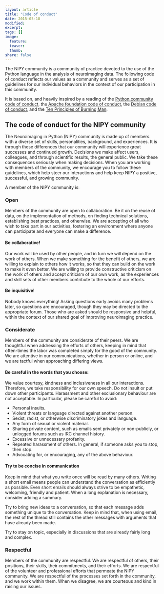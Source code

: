 ```yaml
---
layout: article
title: "Code of conduct"
date: 2015-05-18
modified:
excerpt:
tags: []
image:
  feature:
  teaser:
  thumb:
share: false
---
```


The NIPY community is a community of practice devoted to the use of the Python language in the analysis of neuroimaging data. The following code of conduct reflects our values as a community and serves as a set of guidelines for our individual behaviors in the context of our participation in this community.

It is based on, and heavily inspired by a reading of the [Python community code of conduct](https://www.python.org/psf/codeofconduct/), the [Apache foundation code of conduct](http://www.apache.org/foundation/policies/conduct.html), the [Debian code of conduct](https://www.debian.org/code_of_conduct), and the [Ten Principles of Burning Man](http://survival.burningman.com/culture/the-10-principles/).


## The code of conduct for the NIPY community

The Neuroimaging in Python (NIPY) community is made up of members with a diverse set of skills, personalities, background, and experiences. It is through these differences that our community will experience great successes and continued growth. Decisions we make affect users, colleagues, and through scientific results, the general public. We take these consequences seriously when making decisions. When you are working with members of the community, we encourage you to follow these guidelines, which help steer our interactions and help keep NIPY a positive, successful, and growing community.

A member of the NIPY community is:

### Open

Members of the community are open to collaboration. Be it on the reuse of data, on the implementation of methods, on finding technical solutions, establishing best practices, and otherwise. We are accepting of all who wish to take part in our activities, fostering an environment where anyone can participate and everyone can make a difference.

#### Be collaborative!

Our work will be used by other people, and in turn we will depend on the work of others. When we make something for the benefit of others, we are willing to explain to others how it works, so that they can build on the work to make it even better. We are willing to provide constructive criticism on the work of others and accept criticism of our own work, as the experiences and skill sets of other members contribute to the whole of our efforts.

#### Be inquisitive!

Nobody knows everything! Asking questions early avoids many problems later, so questions are encouraged, though they may be directed to the appropriate forum. Those who are asked should be responsive and helpful, within the context of our shared goal of improving neuroimaging practice.

### Considerate

Members of the community are considerate of their peers. We are thoughtful when addressing the efforts of others, keeping in mind that often-times the labor was completed simply for the good of the community. We are attentive in our communications, whether in person or online, and we are tactful when approaching differing views.

#### Be careful in the words that you choose:

We value courtesy, kindness and inclusiveness in all our interactions. Therefore, we take responsibility for our own speech. Do not insult or put down other participants. Harassment and other exclusionary behaviour are not acceptable. In particular, please be careful to avoid:

- Personal insults.
- Violent threats or language directed against another person.
- Sexist, racist, or otherwise discriminatory jokes and language.
- Any form of sexual or violent material.
- Sharing private content, such as emails sent privately or non-publicly, or unlogged forums such as IRC channel history.
- Excessive or unnecessary profanity.
- Repeated harassment of others. In general, if someone asks you to stop, then stop.
- Advocating for, or encouraging, any of the above behaviour.

#### Try to be concise in communication

Keep in mind that what you write once will be read by many others. Writing a short email means people can understand the conversation as efficiently as possible. Even short emails should always strive to be empathetic, welcoming, friendly and patient. When a long explanation is necessary, consider adding a summary.

Try to bring new ideas to a conversation, so that each message adds something unique to the conversation. Keep in mind that, when using email, the rest of the thread still contains the other messages with arguments that have already been made.

Try to stay on topic, especially in discussions that are already fairly long and complex.

### Respectful

Members of the community are respectful. We are respectful of others, their positions, their skills, their commitments, and their efforts. We are respectful of the volunteer and professional efforts that permeate the NIPY community. We are respectful of the processes set forth in the community, and we work within them. When we disagree, we are courteous and kind in raising our issues.